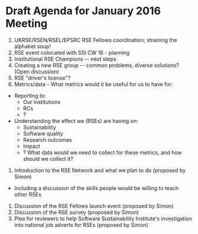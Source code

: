 Draft Agenda for January 2016 Meeting
=====================================

1. UKRSE/RSEN/RSEL/EPSRC RSE Fellows coordination; straining the alphabet soup!
1. RSE event colocated with SSI CW 16 - planning
1. Institutional RSE Champions -- next steps
1. Creating a new RSE group -- common problems, diverse solutions? (Open discussion)
1. RSE "driver's license"?
1. Metrics/data - What metrics would it be useful for us to have for:
  * Reporting to:
    * Our institutions
    * RCs
    * ?
  * Understanding the effect we (RSEs) are having on:
    * Sustainability
    * Software quality
    * Research outcomes
    * Impact
    * ?
  What data would we need to collect for these metrics, and how should we collect it?
1. Introduction to the RSE Network and what we plan to do (proposed by Simon)
 * Including a discussion of the skills people would be willing to teach other RSEs
1. Discussion of the RSE Fellows launch event (proposed by Simon)
1. Discussion of the RSE survey (proposed by Simon)
1. Plea for reviewers to help Software Sustainability Institute's investigation into national job adverts for RSEs (proposed by Simon)
